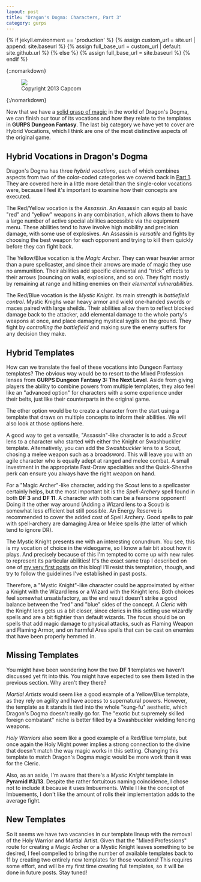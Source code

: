 ```yaml
---
layout: post
title: "Dragon's Dogma: Characters, Part 3"
category: gurps
---
```


  {% if jekyll.environment == 'production' %}
  {% assign custom_url = site.url | append: site.baseurl %}
  {% assign full_base_url = custom_url | default: site.github.url %}
  {% else %}
  {% assign full_base_url = site.baseurl %}
  {% endif %}

{::nomarkdown}
<figure>
  <img src="{{ "/assets/top_main_chara.jpg" | prepend: full_base_url }}"/>
  <figcaption>Copyright 2013 Capcom</figcaption>
</figure>
{:/nomarkdown}

Now that we have a [solid grasp of magic][2] in the world of Dragon's Dogma, we
can finish our tour of its vocations and how they relate to the templates in
**GURPS Dungeon Fantasy**. The last big category we have yet to cover are Hybrid
Vocations, which I think are one of the most distinctive aspects of the original
game.

## Hybrid Vocations in Dragon's Dogma

Dragon's Dogma has three _hybrid vocations_, each of which combines aspects from
two of the color-coded categories we covered back in [Part 1][1]. They are
covered here in a little more detail than the single-color vocations were,
because I feel it's important to examine how their concepts are executed.

The Red/Yellow vocation is the _Assassin_. An Assassin can equip all basic "red"
and "yellow" weapons in any combination, which allows them to have a large
number of active special abilities accessible via the equipment menu. These
abilities tend to have involve high mobility and precision damage, with some use
of explosives. An Assassin is _versatile_ and fights by choosing the best weapon
for each opponent and trying to kill them quickly before they can fight back.

The Yellow/Blue vocation is the _Magic Archer_. They can wear heavier armor than
a pure spellcaster, and since their arrows are made of magic they use no
ammunition. Their abilities add specific elemental and "trick" effects to their
arrows (bouncing on walls, explosions, and so on). They fight mostly by
remaining at range and hitting enemies on their _elemental vulnerabilities_.

The Red/Blue vocation is the _Mystic Knight_. Its main strength is _battlefield
control_. Mystic Knighs wear heavy armor and wield one-handed swords or maces
paired with large sheilds. Their abilities allow them to reflect blocked damage
back to the attacker, add elemental damage to the whole party's weapons at once,
and place damaging mystical sygils on the ground. They fight by _controlling the
battlefield_ and making sure the enemy suffers for any decision they make.

## Hybrid Templates

How can we translate the feel of these vocations into Dungeon Fantasy templates?
The obvious way would be to resort to the Mixed Profession lenses from **GURPS
Dungeon Fantasy 3: The Next Level**. Aside from giving players the ability to
combine powers from multiple templates, they also feel like an "advanced option"
for characters with a some experience under their belts, just like their
counterparts in the original game.

The other option would be to create a character from the start using a template
that draws on multiple concepts to inform their abilities. We will also look at
those options here.

A good way to get a versatile, "Assassin"-like character is to add a _Scout_
lens to a character who started with either the Knight or Swashbuckler
template. Alternatively, you can add the _Swashbuckler_ lens to a Scout, chosing
a melee weapon such as a broadsword. This will leave you with an agile character
who is equally adept at ranged and melee combat. A small investment in the
appropriate Fast-Draw specialties and the Quick-Sheathe perk can ensure you
always have the right weapon on hand.

For a "Magic Archer"-like character, adding the _Scout_ lens to a spellcaster
certainly helps, but the most important bit is the _Spell-Archery_ spell found
in both **DF 3** and **DF 11**. A character with both can be a fearsome
opponent! Doing it the other way around (Adding a Wizard lens to a Scout) is
somewhat less efficient but still possible. An Energy Reserve is recommended to
cover the added cost of Spell Archery. Good spells to pair with spell-archery
are damaging Area or Melee spells (the latter of which tend to ignore DR).

The Mystic Knight presents me with an interesting conundrum. You see, this is my
vocation of choice in the videogame, so I know a fair bit about how it
plays. And precisely because of this I'm tempted to come up with new rules to
represent its particular abilities! It's the exact same trap I described on one
of [my very first posts][3] on this blog! I'll resist this temptation, though,
and try to follow the guidelines I've established in past posts.

Therefore, a "Mystic Knight"-like character could be approximated by either a
Knight with the Wizard lens or a Wizard with the Knight lens. Both choices feel
somewhat unsatisfactory, as the end result doesn't strike a good balance between
the "red" and "blue" sides of the concept. A _Cleric_ with the Knight lens gets
us a bit closer, since clerics in this setting use wizardly spells and are a bit
fightier than default wizards. The focus should be on spells that add magic
damage to physical attacks, such as Flaming Weapon and Flaming Armor, and on
harmful Area spells that can be cast on enemies that have been properly hemmed
in.

## Missing Templates

You might have been wondering how the two **DF 1** templates we haven't
discussed yet fit into this. You might have expected to see them listed in the
previous section. Why aren't they there?

_Martial Artists_ would seem like a good example of a Yellow/Blue template, as
they rely on agility and have access to supernatural powers. However, the
template as it stands is tied into the whole "kung-fu" aesthetic, which Dragon's
Dogma doesn't really go for. The "exotic but supremely skilled foreign
combatant" niche is better filled by a Swashbuckler wielding fencing weapons.

_Holy Warriors_ also seem like a good example of a Red/Blue template, but once
again the Holy Might power implies a strong connection to the divine that
doesn't match the way magic works in this setting. Changing this template to
match Dragon's Dogma magic would be more work than it was for the Cleric.

Also, as an aside, I'm aware that there's a _Mystic Knight_ template in
**Pyramid #3/13**. Despite the rather fortuitous naming coincidence, I chose not
to include it because it uses Imbuements. While I like the concept of
Imbuements, I don't like the amount of rolls their implementation adds to the
average fight.

## New Templates

So it seems we have two vacancies in our template lineup with the removal of the
Holy Warrior and Martial Artist. Given that the "Mixed Professions" route for
creating a Magic Archer or a Mystic Knight leaves something to be desired, I
feel compelled to bring the number of available templates back to 11 by creating
two entirely new templates for those vocations! This requires some effort, and
will be my first time creating full templates, so it will be done in future
posts. Stay tuned!

[1]: https://bira.github.io/octopus-carnival/gurps/2016/10/13/characters.html
[2]: https://bira.github.io/octopus-carnival/gurps/2016/10/17/characters-part-2.html
[3]: https://bira.github.io/octopus-carnival/gurps/2016/09/28/adapting-video-games.html

